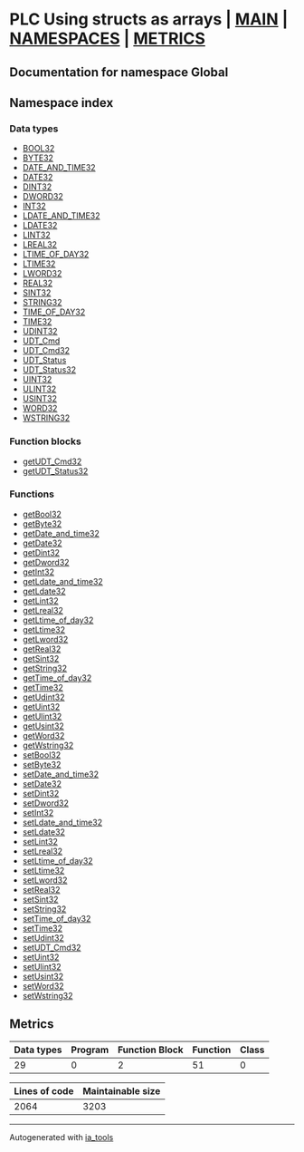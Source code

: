 # PLC Using structs as arrays | [MAIN] | [NAMESPACES] | [METRICS]  

## Documentation for namespace Global  

## Namespace index  

### Data types  

- [BOOL32](dt/BOOL32_st.md)  
- [BYTE32](dt/BYTE32_st.md)  
- [DATE_AND_TIME32](dt/DATE_AND_TIME32_st.md)  
- [DATE32](dt/DATE32_st.md)  
- [DINT32](dt/DINT32_st.md)  
- [DWORD32](dt/DWORD32_st.md)  
- [INT32](dt/INT32_st.md)  
- [LDATE_AND_TIME32](dt/LDATE_AND_TIME32_st.md)  
- [LDATE32](dt/LDATE32_st.md)  
- [LINT32](dt/LINT32_st.md)  
- [LREAL32](dt/LREAL32_st.md)  
- [LTIME_OF_DAY32](dt/LTIME_OF_DAY32_st.md)  
- [LTIME32](dt/LTIME32_st.md)  
- [LWORD32](dt/LWORD32_st.md)  
- [REAL32](dt/REAL32_st.md)  
- [SINT32](dt/SINT32_st.md)  
- [STRING32](dt/STRING32_st.md)  
- [TIME_OF_DAY32](dt/TIME_OF_DAY32_st.md)  
- [TIME32](dt/TIME32_st.md)  
- [UDINT32](dt/UDINT32_st.md)  
- [UDT_Cmd](dt/UDT_Cmd_st.md)  
- [UDT_Cmd32](dt/UDT_Cmd32_st.md)  
- [UDT_Status](dt/UDT_Status_st.md)  
- [UDT_Status32](dt/UDT_Status32_st.md)  
- [UINT32](dt/UINT32_st.md)  
- [ULINT32](dt/ULINT32_st.md)  
- [USINT32](dt/USINT32_st.md)  
- [WORD32](dt/WORD32_st.md)  
- [WSTRING32](dt/WSTRING32_st.md)  



### Function blocks  

- [getUDT_Cmd32](fb/getUDT_Cmd32_st.md)  
- [getUDT_Status32](fb/getUDT_Status32_st.md)  


### Functions  

- [getBool32](fc/getBool32_st.md)  
- [getByte32](fc/getByte32_st.md)  
- [getDate_and_time32](fc/getDate_and_time32_st.md)  
- [getDate32](fc/getDate32_st.md)  
- [getDint32](fc/getDint32_st.md)  
- [getDword32](fc/getDword32_st.md)  
- [getInt32](fc/getInt32_st.md)  
- [getLdate_and_time32](fc/getLdate_and_time32_st.md)  
- [getLdate32](fc/getLdate32_st.md)  
- [getLint32](fc/getLint32_st.md)  
- [getLreal32](fc/getLreal32_st.md)  
- [getLtime_of_day32](fc/getLtime_of_day32_st.md)  
- [getLtime32](fc/getLtime32_st.md)  
- [getLword32](fc/getLword32_st.md)  
- [getReal32](fc/getReal32_st.md)  
- [getSint32](fc/getSint32_st.md)  
- [getString32](fc/getString32_st.md)  
- [getTime_of_day32](fc/getTime_of_day32_st.md)  
- [getTime32](fc/getTime32_st.md)  
- [getUdint32](fc/getUdint32_st.md)  
- [getUint32](fc/getUint32_st.md)  
- [getUlint32](fc/getUlint32_st.md)  
- [getUsint32](fc/getUsint32_st.md)  
- [getWord32](fc/getWord32_st.md)  
- [getWstring32](fc/getWstring32_st.md)  
- [setBool32](fc/setBool32_st.md)  
- [setByte32](fc/setByte32_st.md)  
- [setDate_and_time32](fc/setDate_and_time32_st.md)  
- [setDate32](fc/setDate32_st.md)  
- [setDint32](fc/setDint32_st.md)  
- [setDword32](fc/setDword32_st.md)  
- [setInt32](fc/setInt32_st.md)  
- [setLdate_and_time32](fc/setLdate_and_time32_st.md)  
- [setLdate32](fc/setLdate32_st.md)  
- [setLint32](fc/setLint32_st.md)  
- [setLreal32](fc/setLreal32_st.md)  
- [setLtime_of_day32](fc/setLtime_of_day32_st.md)  
- [setLtime32](fc/setLtime32_st.md)  
- [setLword32](fc/setLword32_st.md)  
- [setReal32](fc/setReal32_st.md)  
- [setSint32](fc/setSint32_st.md)  
- [setString32](fc/setString32_st.md)  
- [setTime_of_day32](fc/setTime_of_day32_st.md)  
- [setTime32](fc/setTime32_st.md)  
- [setUdint32](fc/setUdint32_st.md)  
- [setUDT_Cmd32](fc/setUDT_Cmd32_st.md)  
- [setUint32](fc/setUint32_st.md)  
- [setUlint32](fc/setUlint32_st.md)  
- [setUsint32](fc/setUsint32_st.md)  
- [setWord32](fc/setWord32_st.md)  
- [setWstring32](fc/setWstring32_st.md)  



## Metrics  

| Data types | Program | Function Block | Function | Class |
| ---------- | ------- | -------------- | -------- | ----- |
 29 | 0 | 2 | 51 | 0 |

| Lines of code | Maintainable size |
| ------------- | ----------------- |
| 2064 | 3203 |

 ---
Autogenerated with [ia_tools](https://github.com/tkucic/ia_tools)  

[MAIN]: ../../../index_st.md
[NAMESPACES]: ../nsList_st.md
[METRICS]: ../../metrics_st.md
